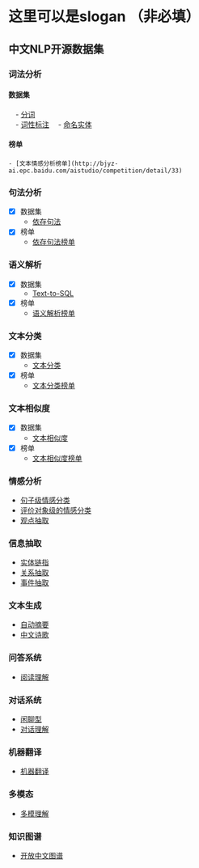 # 这里可以是slogan （非必填）

## 中文NLP开源数据集

### 词法分析
#### 数据集
&emsp;- [分词](lexical-analysis/word-segment.md)   
&emsp;- [词性标注](lexical-analysis/part-of-speech-tagging.md)
&emsp;- [命名实体](lexical-analysis/name-entity-recognition.md)
#### 榜单
    - [文本情感分析榜单](http://bjyz-ai.epc.baidu.com/aistudio/competition/detail/33)

### 句法分析
* [x] 数据集
    - [依存句法](dependency-parsing/dependency-parsing.md)<br>
* [x] 榜单
    - [依存句法榜单](http://bjyz-ai.epc.baidu.com/aistudio/competition/detail/33)
### 语义解析
* [x] 数据集
    - [Text-to-SQL](semantic-parsing/semantic-parsing.md)
* [x] 榜单
    - [语义解析榜单](http://bjyz-ai.epc.baidu.com/aistudio/competition/detail/33)
### 文本分类
* [x] 数据集
    - [文本分类](text-classification/text-classification.md)
* [x] 榜单
    - [文本分类榜单](http://bjyz-ai.epc.baidu.com/aistudio/competition/detail/33)
### 文本相似度
* [x] 数据集
    - [文本相似度](text-similarity/text-similarity.md)
* [x] 榜单
    - [文本相似度榜单](http://bjyz-ai.epc.baidu.com/aistudio/competition/detail/33)
### 情感分析
- [句子级情感分类](sentiment-analysis/sentiment-classification.md)
- [评价对象级的情感分类](sentiment-analysis/aspect-level-sentiment-classification.md)
- [观点抽取](sentiment-analysis/opinion-role-labeling.md)

### 信息抽取
- [实体链指](information-extraction/entity_linking.md)
- [关系抽取](information-extraction/relation-extraction.md)
- [事件抽取](information-extraction/event-extraction.md)

### 文本生成
- [自动摘要](text-generation/automatic-summarization.md)
- [中文诗歌](text-generation/chinese-poetry.md)

### 问答系统
- [阅读理解](question-answering/mrc.md)

### 对话系统
- [闲聊型](dialog/open-domain-dialog.md)
- [对话理解](dialog/task-based/spoken-language-understanding.md)

### 机器翻译
- [机器翻译](machine-translation/machine-translation.md)
### 多模态
- [多模理解](multimodal/multimodal.md)

### 知识图谱
- [开放中文图谱](knowledge-graph/open-knowledge-graph.md)
